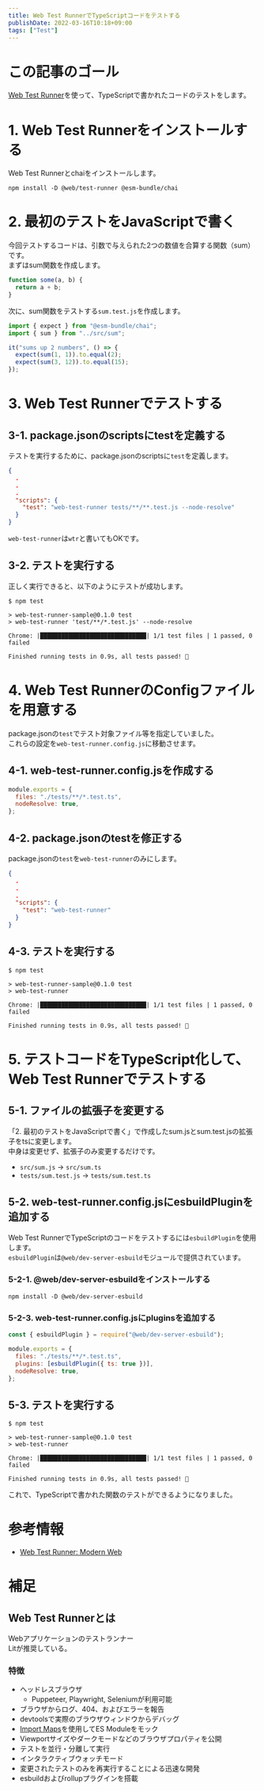 ```yaml
---
title: Web Test RunnerでTypeScriptコードをテストする
publishDate: 2022-03-16T10:18+09:00
tags: ["Test"]
---
```


# この記事のゴール

[Web Test Runner](https://modern-web.dev/docs/test-runner/overview/)を使って、TypeScriptで書かれたコードのテストをします。

# 1. Web Test Runnerをインストールする

Web Test Runnerとchaiをインストールします。

```
npm install -D @web/test-runner @esm-bundle/chai
```

# 2. 最初のテストをJavaScriptで書く

今回テストするコードは、引数で与えられた2つの数値を合算する関数（sum）です。  
まずはsum関数を作成します。

```js:src/sum.js
function some(a, b) {
  return a + b;
}
```

次に、sum関数をテストする`sum.test.js`を作成します。

```js:tests/sum.test.js
import { expect } from "@esm-bundle/chai";
import { sum } from "../src/sum";

it("sums up 2 numbers", () => {
  expect(sum(1, 1)).to.equal(2);
  expect(sum(3, 12)).to.equal(15);
});
```

# 3. Web Test Runnerでテストする

## 3-1. package.jsonのscriptsにtestを定義する

テストを実行するために、package.jsonのscriptsに`test`を定義します。

```json:package.json
{
  .
  .
  .
  "scripts": {
    "test": "web-test-runner tests/**/**.test.js --node-resolve"
  }
}
```

`web-test-runner`は`wtr`と書いてもOKです。

## 3-2. テストを実行する

正しく実行できると、以下のようにテストが成功します。

```
$ npm test

> web-test-runner-sample@0.1.0 test
> web-test-runner 'test/**/*.test.js' --node-resolve

Chrome: |██████████████████████████████| 1/1 test files | 1 passed, 0 failed

Finished running tests in 0.9s, all tests passed! 🎉
```

# 4. Web Test RunnerのConfigファイルを用意する

package.jsonの`test`でテスト対象ファイル等を指定していました。  
これらの設定を`web-test-runner.config.js`に移動させます。

## 4-1. web-test-runner.config.jsを作成する

```js:web-test-runner.config.js
module.exports = {
  files: "./tests/**/*.test.ts",
  nodeResolve: true,
};

```

## 4-2. package.jsonのtestを修正する

package.jsonの`test`を`web-test-runner`のみにします。

```json:package.json
{
  .
  .
  .
  "scripts": {
    "test": "web-test-runner"
  }
}
```

## 4-3. テストを実行する

```
$ npm test

> web-test-runner-sample@0.1.0 test
> web-test-runner

Chrome: |██████████████████████████████| 1/1 test files | 1 passed, 0 failed

Finished running tests in 0.9s, all tests passed! 🎉
```

# 5. テストコードをTypeScript化して、Web Test Runnerでテストする

## 5-1. ファイルの拡張子を変更する

「2. 最初のテストをJavaScriptで書く」で作成したsum.jsとsum.test.jsの拡張子をtsに変更します。  
中身は変更せず、拡張子のみ変更するだけです。

- `src/sum.js` -> `src/sum.ts`
- `tests/sum.test.js` -> `tests/sum.test.ts`

## 5-2. web-test-runner.config.jsにesbuildPluginを追加する

Web Test RunnerでTypeScriptのコードをテストするには`esbuildPlugin`を使用します。  
`esbuildPlugin`は`@web/dev-server-esbuild`モジュールで提供されています。

### 5-2-1. @web/dev-server-esbuildをインストールする

```
npm install -D @web/dev-server-esbuild
```

### 5-2-3. web-test-runner.config.jsにpluginsを追加する

```js:web-test-runner.config.js
const { esbuildPlugin } = require("@web/dev-server-esbuild");

module.exports = {
  files: "./tests/**/*.test.ts",
  plugins: [esbuildPlugin({ ts: true })],
  nodeResolve: true,
};
```

## 5-3. テストを実行する

```
$ npm test

> web-test-runner-sample@0.1.0 test
> web-test-runner

Chrome: |██████████████████████████████| 1/1 test files | 1 passed, 0 failed

Finished running tests in 0.9s, all tests passed! 🎉
```

これで、TypeScriptで書かれた関数のテストができるようになりました。

# 参考情報

- [Web Test Runner: Modern Web](https://modern-web.dev/docs/test-runner/overview/)

# 補足

## Web Test Runnerとは

Webアプリケーションのテストランナー  
Litが推奨している。

### 特徴

- ヘッドレスブラウザ
  - Puppeteer, Playwright, Seleniumが利用可能
- ブラウザからログ、404、およびエラーを報告
- devtoolsで実際のブラウザウィンドウからデバッグ
- [Import Maps](https://modern-web.dev/docs/test-runner/writing-tests/mocking/)を使用してES Moduleをモック
- Viewportサイズやダークモードなどのブラウザプロパティを公開
- テストを並行・分離して実行
- インタラクティブウォッチモード
- 変更されたテストのみを再実行することによる迅速な開発
- esbuildおよびrollupプラグインを搭載
